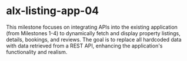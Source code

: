 # alx-listing-app-04
This milestone focuses on integrating APIs into the existing application (from Milestones 1-4) to dynamically fetch and display property listings, details, bookings, and reviews.  The goal is to replace all hardcoded data with data retrieved from a REST API, enhancing the application's functionality and realism.
